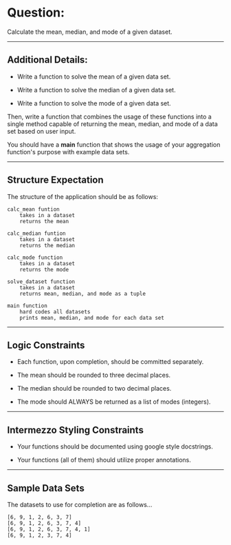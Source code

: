
# Question:

Calculate the mean, median, and mode of a given dataset.

---

## Additional Details:

+ Write a function to solve the mean of a given data set.

+ Write a function to solve the median of a given data set.

+ Write a function to solve the mode of a given data set.

Then, write a function that combines the usage of these functions into a single method capable of returning the mean, median, and mode of a data set based on user input.

You should have a **main** function that shows the usage of your aggregation function's purpose with example data sets.

---

## Structure Expectation

The structure of the application should be as follows:

```
calc_mean funtion
    takes in a dataset
    returns the mean

calc_median funtion
    takes in a dataset
    returns the median

calc_mode function
    takes in a dataset
    returns the mode

solve_dataset function
    takes in a dataset
    returns mean, median, and mode as a tuple

main function
    hard codes all datasets
    prints mean, median, and mode for each data set
```

---

## Logic Constraints

+ Each function, upon completion, should be committed separately.

+ The mean should be rounded to three decimal places.

+ The median should be rounded to two decimal places.

+ The mode should ALWAYS be returned as a list of modes (integers).

---

## Intermezzo Styling Constraints

+ Your functions should be documented using google style docstrings.

+ Your functions (all of them) should utilize proper annotations.

---

## Sample Data Sets

The datasets to use for completion are as follows...

```
[6, 9, 1, 2, 6, 3, 7]
[6, 9, 1, 2, 6, 3, 7, 4]
[6, 9, 1, 2, 6, 3, 7, 4, 1]
[6, 9, 1, 2, 3, 7, 4]
```
